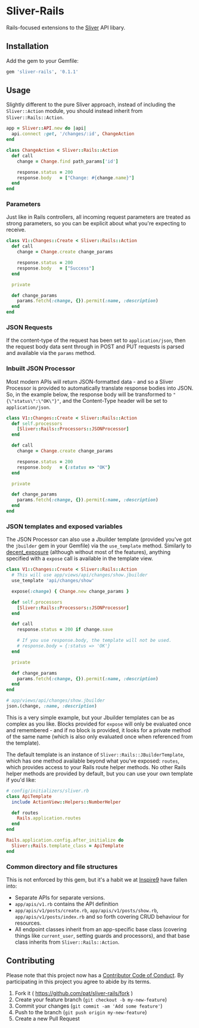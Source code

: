 # Sliver-Rails

Rails-focused extensions to the [Sliver](https://github.com/pat/sliver) API libary.

## Installation

Add the gem to your Gemfile:

```ruby
gem 'sliver-rails', '0.1.1'
```

## Usage

Slightly different to the pure Sliver approach, instead of including the `Sliver::Action` module, you should instead inherit from `Sliver::Rails::Action`.

```ruby
app = Sliver::API.new do |api|
  api.connect :get, '/changes/:id', ChangeAction
end

class ChangeAction < Sliver::Rails::Action
  def call
    change = Change.find path_params['id']

    response.status = 200
    response.body   = ["Change: #{change.name}"]
  end
end
```

### Parameters

Just like in Rails controllers, all incoming request parameters are treated as strong parameters, so you can be explicit about what you're expecting to receive.

```ruby
class V1::Changes::Create < Sliver::Rails::Action
  def call
    change = Change.create change_params

    response.status = 200
    response.body   = ["Success"]
  end

  private

  def change_params
    params.fetch(:change, {}).permit(:name, :description)
  end
end
```

### JSON Requests

If the content-type of the request has been set to `application/json`, then the request body data sent through in POST and PUT requests is parsed and available via the `params` method.

### Inbuilt JSON Processor

Most modern APIs will return JSON-formatted data - and so a Sliver Processor is provided to automatically translate response bodies into JSON. So, in the example below, the response body will be transformed to `"{\"status\":\"OK\"}"`, and the Content-Type header will be set to `application/json`.

```ruby
class V1::Changes::Create < Sliver::Rails::Action
  def self.processors
    [Sliver::Rails::Processors::JSONProcessor]
  end

  def call
    change = Change.create change_params

    response.status = 200
    response.body   = {:status => "OK"}
  end

  private

  def change_params
    params.fetch(:change, {}).permit(:name, :description)
  end
end
```

### JSON templates and exposed variables

The JSON Processor can also use a Jbuilder template (provided you've got the `jbuilder` gem in your Gemfile) via the `use_template` method. Similarly to [decent_exposure](https://github.com/voxdolo/decent_exposure) (although without most of the features), anything specified with a `expose` call is available in the template view.

```ruby
class V1::Changes::Create < Sliver::Rails::Action
  # This will use app/views/api/changes/show.jbuilder
  use_template 'api/changes/show'

  expose(:change) { Change.new change_params }

  def self.processors
    [Sliver::Rails::Processors::JSONProcessor]
  end

  def call
    response.status = 200 if change.save

    # If you use response.body, the template will not be used.
    # response.body = {:status => 'OK'}
  end

  private

  def change_params
    params.fetch(:change, {}).permit(:name, :description)
  end
end

# app/views/api/changes/show.jbuilder
json.(change, :name, :description)
```

This is a very simple example, but your Jbuilder templates can be as complex as you like. Blocks provided for `expose` will only be evaluated once and remembered - and if no block is provided, it looks for a private method of the same name (which is also only evaluated once when referenced from the template).

The default template is an instance of `Sliver::Rails::JBuilderTemplate`, which has one method available beyond what you've exposed: `routes`, which provides access to your Rails route helper methods. No other Rails helper methods are provided by default, but you can use your own template if you'd like:

```ruby
# config/initializers/sliver.rb
class ApiTemplate
  include ActionView::Helpers::NumberHelper

  def routes
    Rails.application.routes
  end
end

Rails.application.config.after_initialize do
  Sliver::Rails.template_class = ApiTemplate
end
```

### Common directory and file structures

This is not enforced by this gem, but it's a habit we at [Inspire9](http://inspire9dev.com) have fallen into:

* Separate APIs for separate versions.
* `app/apis/v1.rb` contains the API definition
* `app/apis/v1/posts/create.rb`, `app/apis/v1/posts/show.rb`, `app/apis/v1/posts/index.rb` and so forth covering CRUD behaviour for resources.
* All endpoint classes inherit from an app-specific base class (covering things like `current_user`, setting guards and processors), and that base class inherits from `Sliver::Rails::Action`.

## Contributing

Please note that this project now has a [Contributor Code of Conduct](http://contributor-covenant.org/version/1/0/0/). By participating in this project you agree to abide by its terms.

1. Fork it ( https://github.com/pat/sliver-rails/fork )
2. Create your feature branch (`git checkout -b my-new-feature`)
3. Commit your changes (`git commit -am 'Add some feature'`)
4. Push to the branch (`git push origin my-new-feature`)
5. Create a new Pull Request

